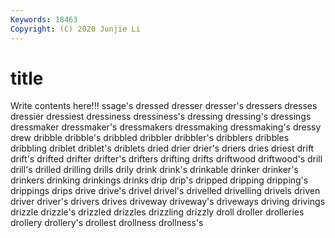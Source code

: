 ```yaml
---
Keywords: 18463
Copyright: (C) 2020 Junjie Li
---
```


# title

Write contents here!!!
ssage's 
dressed 
dresser 
dresser's
dressers 
dresses 
dressier 
dressiest 
dressiness 
dressiness's 
dressing 
dressing's 
dressings 
dressmaker
dressmaker's 
dressmakers 
dressmaking 
dressmaking's 
dressy 
drew 
dribble 
dribble's 
dribbled 
dribbler
dribbler's 
dribblers 
dribbles 
dribbling 
driblet 
driblet's 
driblets 
dried 
drier 
drier's
driers 
dries 
driest 
drift 
drift's 
drifted 
drifter 
drifter's 
drifters 
drifting
drifts 
driftwood 
driftwood's 
drill 
drill's 
drilled 
drilling 
drills 
drily 
drink
drink's 
drinkable 
drinker 
drinker's 
drinkers 
drinking 
drinkings 
drinks 
drip 
drip's
dripped 
dripping 
dripping's 
drippings 
drips 
drive 
drive's 
drivel 
drivel's 
drivelled
drivelling 
drivels 
driven 
driver 
driver's 
drivers 
drives 
driveway 
driveway's 
driveways
driving 
drivings 
drizzle 
drizzle's 
drizzled 
drizzles 
drizzling 
drizzly 
droll 
droller
drolleries 
drollery 
drollery's 
drollest 
drollness 
drollness's 
